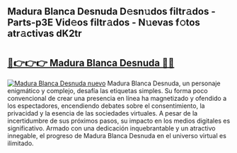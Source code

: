 ## Madura Blanca Desnuda D𝚎sn𝚞dos filtr𝚊dos - Parts-p3E Vid𝚎os filtr𝚊dos - N𝚞evas f𝚘tos atr𝚊ctivas dK2tr

# <h2><a href="http://mbc55x.tromn.icu/?c=Madura+Blanca+Desnuda">🔗👉👉👉 Madura Blanca Desnuda 🔗🔗</a></h2>

[![Madura Blanca Desnuda nuevo](https://i.imgur.com/pEAQMta.gif)](http://mbc55x.tromn.icu/?c=Madura+Blanca+Desnuda)
Madura Blanca Desnuda, un personaje enigmático y complejo, desafía las etiquetas simples. Su forma poco convencional de crear una presencia en línea ha magnetizado y ofendido a los espectadores, encendiendo debates sobre el consentimiento, la privacidad y la esencia de las sociedades virtuales. A pesar de la incertidumbre de sus próximos pasos, su impacto en los medios digitales es significativo. Armado con una dedicación inquebrantable y un atractivo innegable, el progreso de Madura Blanca Desnuda en el universo virtual es ilimitado.
